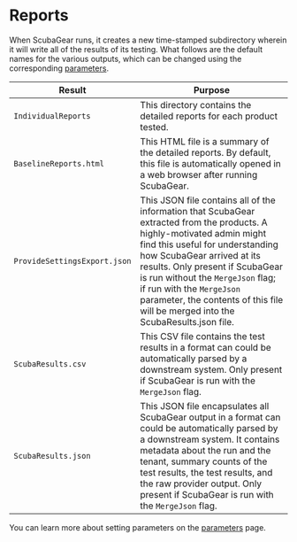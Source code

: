 # Reports

When ScubaGear runs, it creates a new time-stamped subdirectory wherein it will write all of the results of its testing. What follows are the default names for the various outputs, which can be changed using the corresponding [parameters](../configuration/parameters.md).

| Result                       | Purpose   |
|------------------------------|-----------|
| `IndividualReports`          | This directory contains the detailed reports for each product tested. |
| `BaselineReports.html`       | This HTML file is a summary of the detailed reports. By default, this file is automatically opened in a web browser after running ScubaGear. |
| `ProvideSettingsExport.json` | This JSON file contains all of the information that ScubaGear extracted from the products.  A highly-motivated admin might find this useful for understanding how ScubaGear arrived at its results. Only present if ScubaGear is run without the `MergeJson` flag; if run with the `MergeJson` parameter, the contents of this file will be merged into the ScubaResults.json file. |
| `ScubaResults.csv`            | This CSV file contains the test results in a format can could be automatically parsed by a downstream system. Only present if ScubaGear is run with the `MergeJson` flag. |
| `ScubaResults.json`           | This JSON file encapsulates all ScubaGear output in a format can could be automatically parsed by a downstream system. It contains metadata about the run and the tenant, summary counts of the test results, the test results, and the raw provider output. Only present if ScubaGear is run with the `MergeJson` flag. |

You can learn more about setting parameters on the [parameters](../configuration/parameters.md) page.
